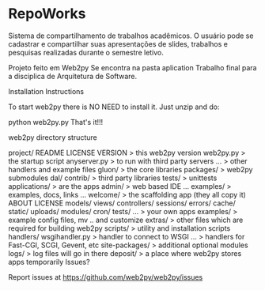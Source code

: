# RepoWorks

Sistema de compartilhamento de trabalhos acadêmicos.
O usuário pode se cadastrar e compartilhar suas apresentações de slides, trabalhos e pesquisas realizadas durante o semestre letivo.

Projeto feito em Web2py
Se encontra na pasta aplication
Trabalho final para a disciplica de Arquitetura de Software.



Installation Instructions

To start web2py there is NO NEED to install it. Just unzip and do:

python web2py.py
That's it!!!

web2py directory structure

project/
    README
    LICENSE
    VERSION                    > this web2py version
    web2py.py                  > the startup script
    anyserver.py               > to run with third party servers
    ...                        > other handlers and example files
    gluon/                     > the core libraries
        packages/              > web2py submodules
          dal/
        contrib/               > third party libraries
        tests/                 > unittests
    applications/              > are the apps
        admin/                 > web based IDE
            ...
        examples/              > examples, docs, links
            ...
        welcome/               > the scaffolding app (they all copy it)
            ABOUT
            LICENSE
            models/
            views/
            controllers/
            sessions/
            errors/
            cache/
            static/
            uploads/
            modules/
            cron/
            tests/
        ...                    > your own apps
    examples/                  > example config files, mv .. and customize
    extras/                    > other files which are required for building web2py
    scripts/                   > utility and installation scripts
    handlers/
        wsgihandler.py         > handler to connect to WSGI
        ...                    > handlers for Fast-CGI, SCGI, Gevent, etc
    site-packages/             > additional optional modules
    logs/                      > log files will go in there
    deposit/                   > a place where web2py stores apps temporarily
Issues?

Report issues at https://github.com/web2py/web2py/issues
